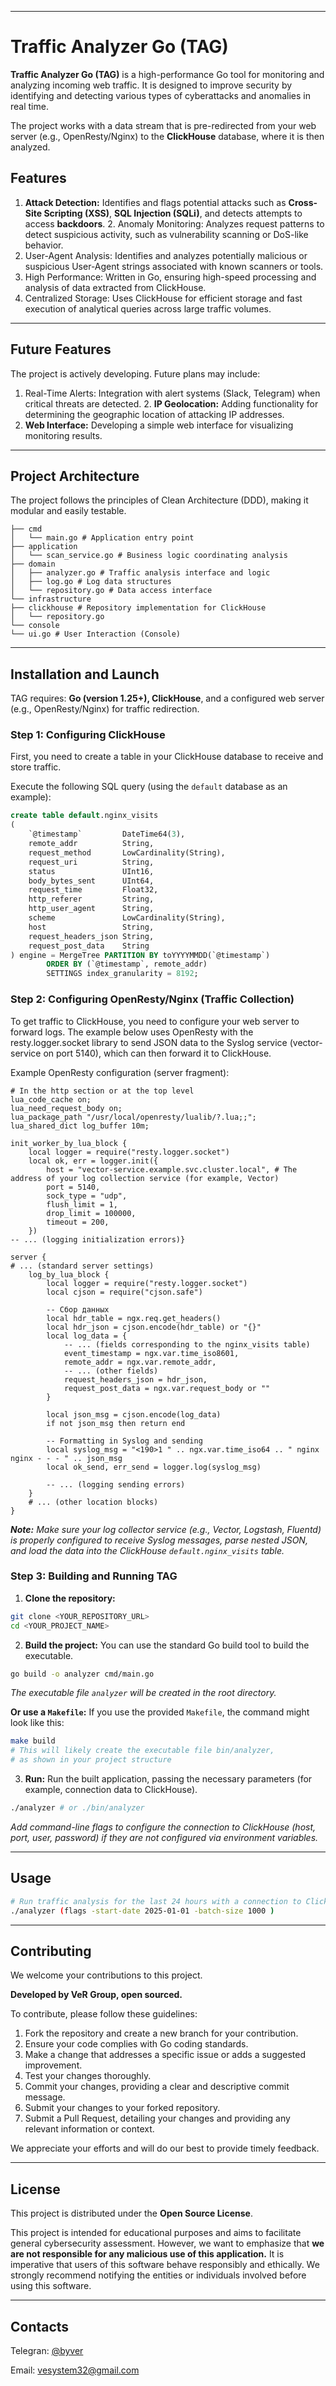 -----

# Traffic Analyzer Go (TAG)

**Traffic Analyzer Go (TAG)** is a high-performance Go tool for monitoring and analyzing incoming web traffic. It is designed to improve security by identifying and detecting various types of cyberattacks and anomalies in real time.

The project works with a data stream that is pre-redirected from your web server (e.g., OpenResty/Nginx) to the **ClickHouse** database, where it is then analyzed.

## Features

1. **Attack Detection:** Identifies and flags potential attacks such as **Cross-Site Scripting (XSS)**, **SQL Injection (SQLi)**, and detects attempts to access **backdoors**. 2. Anomaly Monitoring: Analyzes request patterns to detect suspicious activity, such as vulnerability scanning or DoS-like behavior.
3. User-Agent Analysis: Identifies and analyzes potentially malicious or suspicious User-Agent strings associated with known scanners or tools.
4. High Performance: Written in Go, ensuring high-speed processing and analysis of data extracted from ClickHouse.
5. Centralized Storage: Uses ClickHouse for efficient storage and fast execution of analytical queries across large traffic volumes.

-----

## Future Features

The project is actively developing. Future plans may include:

1. Real-Time Alerts: Integration with alert systems (Slack, Telegram) when critical threats are detected. 2. **IP
   Geolocation:** Adding functionality for determining the geographic location of attacking IP addresses.
2. **Web Interface:** Developing a simple web interface for visualizing monitoring results.

-----

## Project Architecture

The project follows the principles of Clean Architecture (DDD), making it modular and easily testable.

```
├── cmd
│   └── main.go # Application entry point
├── application
│   └── scan_service.go # Business logic coordinating analysis
├── domain
│   ├── analyzer.go # Traffic analysis interface and logic
│   ├── log.go # Log data structures
│   └── repository.go # Data access interface
└── infrastructure
├── clickhouse # Repository implementation for ClickHouse
│   └── repository.go
└── console
└── ui.go # User Interaction (Console)
```

-----

## Installation and Launch

TAG requires: **Go (version 1.25+), ClickHouse**, and a configured web server (e.g., OpenResty/Nginx) for traffic
redirection.

### Step 1: Configuring ClickHouse

First, you need to create a table in your ClickHouse database to receive and store traffic.

Execute the following SQL query (using the `default` database as an example):

```sql
create table default.nginx_visits
(
    `@timestamp`         DateTime64(3),
    remote_addr          String,
    request_method       LowCardinality(String),
    request_uri          String,
    status               UInt16,
    body_bytes_sent      UInt64,
    request_time         Float32,
    http_referer         String,
    http_user_agent      String,
    scheme               LowCardinality(String),
    host                 String,
    request_headers_json String,
    request_post_data    String
) engine = MergeTree PARTITION BY toYYYYMMDD(`@timestamp`)
        ORDER BY (`@timestamp`, remote_addr)
        SETTINGS index_granularity = 8192;
```

### Step 2: Configuring OpenResty/Nginx (Traffic Collection)

To get traffic to ClickHouse, you need to configure your web server to forward logs. The example below uses OpenResty
with the resty.logger.socket library to send JSON data to the Syslog service (vector-service on port 5140), which can
then forward it to ClickHouse.

Example OpenResty configuration (server fragment):

```nginx
# In the http section or at the top level
lua_code_cache on;
lua_need_request_body on;
lua_package_path "/usr/local/openresty/lualib/?.lua;;";
lua_shared_dict log_buffer 10m;

init_worker_by_lua_block {
    local logger = require("resty.logger.socket")
    local ok, err = logger.init({
        host = "vector-service.example.svc.cluster.local", # The address of your log collection service (for example, Vector)
        port = 5140,
        sock_type = "udp",
        flush_limit = 1,
        drop_limit = 100000,
        timeout = 200,
    })
-- ... (logging initialization errors)}

server {
# ... (standard server settings)
    log_by_lua_block {
        local logger = require("resty.logger.socket")
        local cjson = require("cjson.safe")
        
        -- Сбор данных
        local hdr_table = ngx.req.get_headers()
        local hdr_json = cjson.encode(hdr_table) or "{}"
        local log_data = {
            -- ... (fields corresponding to the nginx_visits table)
            event_timestamp = ngx.var.time_iso8601,
            remote_addr = ngx.var.remote_addr,
            -- ... (other fields)
            request_headers_json = hdr_json,
            request_post_data = ngx.var.request_body or ""
        }

        local json_msg = cjson.encode(log_data)
        if not json_msg then return end
        
        -- Formatting in Syslog and sending
        local syslog_msg = "<190>1 " .. ngx.var.time_iso64 .. " nginx nginx - - - " .. json_msg
        local ok_send, err_send = logger.log(syslog_msg)
        
        -- ... (logging sending errors)
    }
    # ... (other location blocks)
}
```

***Note:** Make sure your log collector service (e.g., Vector, Logstash, Fluentd) is properly configured to receive
Syslog messages, parse nested JSON, and load the data into the ClickHouse `default.nginx_visits` table.*

### Step 3: Building and Running TAG

1. **Clone the repository:**

```bash
git clone <YOUR_REPOSITORY_URL>
cd <YOUR_PROJECT_NAME>
```

2. **Build the project:**
   You can use the standard Go build tool to build the executable.

```bash
go build -o analyzer cmd/main.go
```

*The executable file `analyzer` will be created in the root directory.*

**Or use a `Makefile`:**
If you use the provided `Makefile`, the command might look like this:

```bash
make build
# This will likely create the executable file bin/analyzer,
# as shown in your project structure
```

3. **Run:**
   Run the built application, passing the necessary parameters (for example, connection data to ClickHouse).

```bash
./analyzer # or ./bin/analyzer
```

*Add command-line flags to configure the connection to ClickHouse (host, port, user, password) if they are not
configured via environment variables.*

-----

## Usage

```bash
# Run traffic analysis for the last 24 hours with a connection to ClickHouse
./analyzer (flags -start-date 2025-01-01 -batch-size 1000 )
```

-----

## Contributing

We welcome your contributions to this project.

**Developed by VeR Group, open sourced.**

To contribute, please follow these guidelines:

1. Fork the repository and create a new branch for your contribution.
2. Ensure your code complies with Go coding standards.
3. Make a change that addresses a specific issue or adds a suggested improvement.
4. Test your changes thoroughly.
5. Commit your changes, providing a clear and descriptive commit message.
6. Submit your changes to your forked repository.
7. Submit a Pull Request, detailing your changes and providing any relevant information or context.

We appreciate your efforts and will do our best to provide timely feedback.

-----

## License

This project is distributed under the **Open Source License**.

This project is intended for educational purposes and aims to facilitate general cybersecurity assessment. However, we
want to emphasize that **we are not responsible for any malicious use of this application.** It is imperative that users
of this software behave responsibly and ethically. We strongly recommend notifying the entities or individuals involved
before using this software.

-----

## Contacts

Telegran: [@byver](https://t.me/byver)

Email: [vesystem32@gmail.com](mailto:vesystem32@gmail.com)
